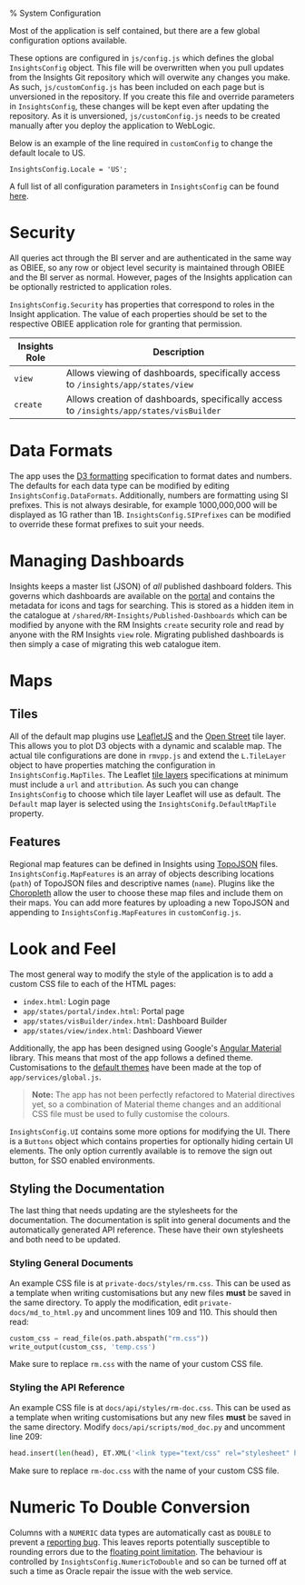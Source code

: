 % System Configuration

Most of the application is self contained, but there are a few global configuration options available.

These options are configured in `js/config.js` which defines the global `InsightsConfig` object. This file will be overwritten when you pull updates from the Insights Git repository which will overwite any changes you make. As such, `js/customConfig.js` has been included on each page but is unversioned in the repository. If you create this file and override parameters in `InsightsConfig`, these changes will be kept even after updating the repository. As it is unversioned, `js/customConfig.js` needs to be created manually after you deploy the application to WebLogic.

Below is an example of the line required in `customConfig` to change the default locale to US.

```
InsightsConfig.Locale = 'US';
```

A full list of all configuration parameters in `InsightsConfig` can be found [here](/insights/docs/api/module-InsightsConfig.html).

# Security

All queries act through the BI server and are authenticated in the same way as OBIEE, so any row or object level security is maintained through OBIEE and the BI server as normal. However, pages of the Insights application can be optionally restricted to application roles.

`InsightsConfig.Security` has properties that correspond to roles in the Insight application. The value of each properties should be set to the respective OBIEE application role for granting that permission.

Insights Role | Description
--- | ---
`view` | Allows viewing of dashboards, specifically access to `/insights/app/states/view`
`create` | Allows creation of dashboards, specifically access to `/insights/app/states/visBuilder`

# Data Formats

The app uses the [D3 formatting](https://github.com/d3/d3-format) specification to format dates and numbers. The defaults for each data type can be modified by editing `InsightsConfig.DataFormats`. Additionally, numbers are formatting using SI prefixes. This is not always desirable, for example 1000,000,000 will be displayed as 1G rather than 1B. `InsightsConfig.SIPrefixes` can be modified to override these format prefixes to suit your needs.

# Managing Dashboards

Insights keeps a master list (JSON) of *all* published dashboard folders. This governs which dashboards are available on the [portal](/insights/app/states/portal) and contains the metadata for icons and tags for searching. This is stored as a hidden item in the catalogue at `/shared/RM-Insights/Published-Dashboards` which can be modified by anyone with the RM Insights `create` security role and read by anyone with the RM Insights `view` role. Migrating published dashboards is then simply a case of migrating this web catalogue item.

# Maps

## Tiles

All of the default map plugins use [LeafletJS](http://leafletjs.com/) and the [Open Street](https://www.openstreetmap.org/#map=5/51.500/-0.100) tile layer. This allows you to plot D3 objects with a dynamic and scalable map. The actual tile configurations are done in `rmvpp.js` and extend the `L.TileLayer` object to have properties matching the configuration in `InsightsConfig.MapTiles`. The Leaflet [tile layers](http://leafletjs.com/reference.html#tilelayer) specifications at minimum must include a `url` and `attribution`. As such you can change `InsightsConfig` to choose which tile layer Leaflet will use as default. The `Default` map layer is selected using the `InsightsConifg.DefaultMapTile` property.

## Features

Regional map features can be defined in Insights using [TopoJSON](https://github.com/topojson/topojson) files. `InsightsConfig.MapFeatures` is an array of objects describing locations (`path`) of TopoJSON files and descriptive names (`name`). Plugins like the [Choropleth]('/insights/docs/plugins/map-choropleth.html') allow the user to choose these map files and include them on their maps. You can add more features by uploading a new TopoJSON and appending to `InsightsConfig.MapFeatures` in `customConfig.js`.

# Look and Feel

The most general way to modify the style of the application is to add a custom CSS file to each of the HTML pages:

* `index.html`: Login page
* `app/states/portal/index.html`: Portal page
* `app/states/visBuilder/index.html`: Dashboard Builder
* `app/states/view/index.html`: Dashboard Viewer

Additionally, the app has been designed using Google's [Angular Material](https://material.angularjs.org/latest/) library. This means that most of the app follows a defined theme. Customisations to the [default themes](https://material.google.com/style/color.html#color-ui-color-palette) have been made at the top of `app/services/global.js`.

> **Note:** The app has not been perfectly refactored to Material directives yet, so a combination of Material theme changes and an additional CSS file must be used to fully customise the colours.

`InsightsConfig.UI` contains some more options for modifying the UI. There is a `Buttons` object which contains properties for optionally hiding certain UI elements. The only option currently available is to remove the sign out button, for SSO enabled environments.

## Styling the Documentation

The last thing that needs updating are the stylesheets for the documentation. The documentation is split into general documents and the automatically generated API reference. These have their own stylesheets and both need to be updated.

### Styling General Documents

An example CSS file is at `private-docs/styles/rm.css`. This can be used as a template when writing customisations but any new files **must** be saved in the same directory. To apply the modification, edit `private-docs/md_to_html.py` and uncomment lines 109 and 110. This should then read:

```python
custom_css = read_file(os.path.abspath("rm.css"))
write_output(custom_css, 'temp.css')
```

Make sure to replace `rm.css` with the name of your custom CSS file.

### Styling the API Reference

An example CSS file is at `docs/api/styles/rm-doc.css`. This can be used as a template when writing customisations but any new files **must** be saved in the same directory. Modify `docs/api/scripts/mod_doc.py` and uncomment line 209:

```python
head.insert(len(head), ET.XML('<link type="text/css" rel="stylesheet" href="styles/rm-doc.css"/>'))
```

Make sure to replace `rm-doc.css` with the name of your custom CSS file.

# Numeric To Double Conversion

Columns with a `NUMERIC` data types are automatically cast as `DOUBLE` to prevent a [reporting bug](bugs/numeric-data-type.html). This leaves reports potentially susceptible to rounding errors due to the  [floating point limitation](https://docs.oracle.com/cd/E28280_01/bi.1111/e10540/data_types.htm#BIEMG4605). The behaviour is controlled by `InsightsConfig.NumericToDouble` and so can be turned off at such a time as Oracle repair the issue with the web service.
